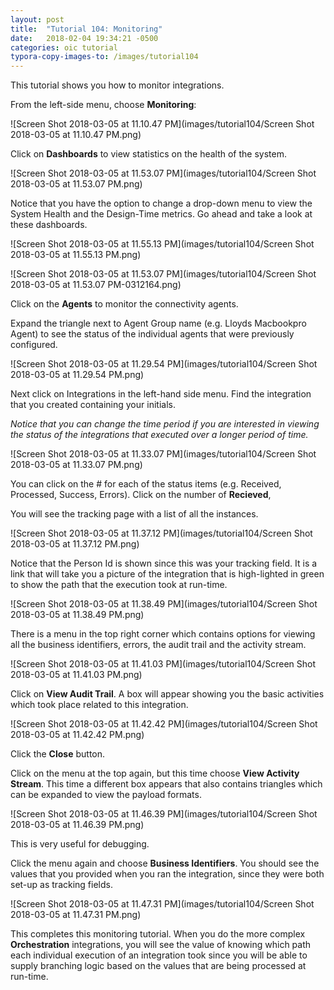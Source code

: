 ```yaml
---
layout: post
title:  "Tutorial 104: Monitoring"
date:   2018-02-04 19:34:21 -0500
categories: oic tutorial 
typora-copy-images-to: /images/tutorial104
---
```

This tutorial shows you how to monitor integrations.

From the left-side menu, choose **Monitoring**:

![Screen Shot 2018-03-05 at 11.10.47 PM](images/tutorial104/Screen Shot 2018-03-05 at 11.10.47 PM.png)

Click on **Dashboards** to view statistics on the health of the system. 

![Screen Shot 2018-03-05 at 11.53.07 PM](images/tutorial104/Screen Shot 2018-03-05 at 11.53.07 PM.png)

Notice that you have the option to change a drop-down menu to view the System Health and the Design-Time metrics. Go ahead and take a look at these dashboards. 

![Screen Shot 2018-03-05 at 11.55.13 PM](images/tutorial104/Screen Shot 2018-03-05 at 11.55.13 PM.png)

![Screen Shot 2018-03-05 at 11.53.07 PM](images/tutorial104/Screen Shot 2018-03-05 at 11.53.07 PM-0312164.png)

Click on the **Agents** to monitor the connectivity agents.

Expand the triangle next to Agent Group name (e.g. Lloyds Macbookpro Agent) to see the status of the individual agents that were previously configured.

![Screen Shot 2018-03-05 at 11.29.54 PM](images/tutorial104/Screen Shot 2018-03-05 at 11.29.54 PM.png)

Next click on Integrations in the left-hand side menu. Find the integration that you created containing your initials. 

*Notice that you can change the time period if you are interested in viewing the status of the integrations that executed over a longer period of time.*

![Screen Shot 2018-03-05 at 11.33.07 PM](images/tutorial104/Screen Shot 2018-03-05 at 11.33.07 PM.png)

You can click on the # for each of the status items (e.g. Received, Processed, Success, Errors). Click on the number of **Recieved**,

You will see the tracking page with a list of all the instances. 

![Screen Shot 2018-03-05 at 11.37.12 PM](images/tutorial104/Screen Shot 2018-03-05 at 11.37.12 PM.png) 

Notice that the Person Id is shown since this was your tracking field. It is a link that will take you a picture of the integration that is high-lighted in green to show the path that the execution took at run-time.

![Screen Shot 2018-03-05 at 11.38.49 PM](images/tutorial104/Screen Shot 2018-03-05 at 11.38.49 PM.png)

There is a menu in the top right corner which contains options for viewing all the business identifiers, errors, the audit trail and the activity stream. 

![Screen Shot 2018-03-05 at 11.41.03 PM](images/tutorial104/Screen Shot 2018-03-05 at 11.41.03 PM.png)

Click on **View Audit Trail**. A box will appear showing you the basic activities which took place related to this integration. 

![Screen Shot 2018-03-05 at 11.42.42 PM](images/tutorial104/Screen Shot 2018-03-05 at 11.42.42 PM.png)

Click the **Close** button. 

Click on the menu at the top again, but this time choose **View Activity Stream**. This time a different box appears that also contains triangles which can be expanded to view the payload formats.

![Screen Shot 2018-03-05 at 11.46.39 PM](images/tutorial104/Screen Shot 2018-03-05 at 11.46.39 PM.png)

This is very useful for debugging. 

Click the menu again and choose **Business Identifiers**. You should see the values that you provided when you ran the integration, since they were both set-up as tracking fields.

![Screen Shot 2018-03-05 at 11.47.31 PM](images/tutorial104/Screen Shot 2018-03-05 at 11.47.31 PM.png)

This completes this monitoring tutorial. When you do the more complex **Orchestration** integrations, you will see the value of knowing which path each individual execution of an integration took since you will be able to supply branching logic based on the values that are being processed at run-time.
